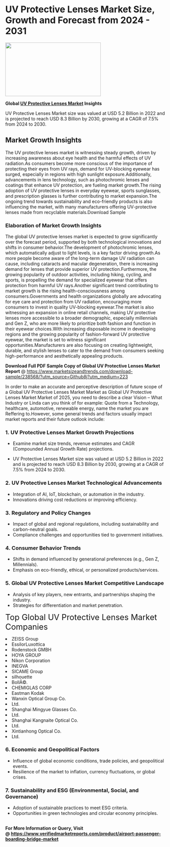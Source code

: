 <H1>UV Protective Lenses Market Size, Growth and Forecast from 2024 - 2031</H1><img class="aligncenter size-medium wp-image-584254" src="https://thirdeyenews.in/wp-content/uploads/2024/09/Global-Market-Research-300x168.jpeg" alt="" width="300" height="168" /><p><strong>Global&nbsp;<a href="https://www.marketsizeandtrends.com/download-sample/238568/?utm_source=Github8j?utm_medium=223">UV Protective Lenses Market</a> Insights</strong></p><p>UV Protective Lenses Market size was valued at USD 5.2 Billion in 2022 and is projected to reach USD 8.3 Billion by 2030, growing at a CAGR of 7.5% from 2024 to 2030.</p><p><h2>Market Growth Insights</h2> The UV protective lenses market is witnessing steady growth, driven by increasing awareness about eye health and the harmful effects of UV radiation.As consumers become more conscious of the importance of protecting their eyes from UV rays, demand for UV-blocking eyewear has surged, especially in regions with high sunlight exposure.Additionally, advancements in lens technology, such as photochromic lenses and coatings that enhance UV protection, are fueling market growth.The rising adoption of UV protective lenses in everyday eyewear, sports sunglasses, and prescription glasses is further contributing to market expansion.The ongoing trend towards sustainability and eco-friendly products is also influencing the market, with many manufacturers offering UV-protective lenses made from recyclable materials.Download Sample <h3>Elaboration of Market Growth Insights</h3> The global UV protective lenses market is expected to grow significantly over the forecast period, supported by both technological innovations and shifts in consumer behavior.The development of photochromic lenses, which automatically adjust to light levels, is a key factor driving growth.As more people become aware of the long-term damage UV radiation can cause, including cataracts and macular degeneration, there is increasing demand for lenses that provide superior UV protection.Furthermore, the growing popularity of outdoor activities, including hiking, cycling, and sports, is propelling the demand for specialized eyewear that offers protection from harmful UV rays.Another significant trend contributing to market growth is the rising health-consciousness among consumers.Governments and health organizations globally are advocating for eye care and protection from UV radiation, encouraging more consumers to invest in quality UV-blocking eyewear.The market is also witnessing an expansion in online retail channels, making UV protective lenses more accessible to a broader demographic, especially millennials and Gen Z, who are more likely to prioritize both fashion and function in their eyewear choices.With increasing disposable income in developing regions and the growing popularity of fashion-forward UV protective eyewear, the market is set to witness significant opportunities.Manufacturers are also focusing on creating lightweight, durable, and stylish lenses to cater to the demand from consumers seeking high-performance and aesthetically appealing products.</p><p><span class=""><strong>Download Full PDF Sample Copy of Global UV Protective Lenses Market Report</strong> @ <a href="https://www.marketsizeandtrends.com/download-sample/238568/?utm_source=Github8j?utm_medium=223" target="_blank">https://www.marketsizeandtrends.com/download-sample/238568/?utm_source=Github8j?utm_medium=223</a></span></p><p>In order to make an accurate and perceptive description of future scope of a Global&nbsp;UV Protective Lenses Market Market as Global&nbsp;UV Protective Lenses Market Market of 2025, you need to describe a clear Vision &ndash; What Industry or Linda can you think of for example: Quote from a Technology, healthcare, automotive, renewable energy, name the market you are Reffering to.However, some general trends and factors usually impact market reports and their future outlook include:</p><h3>1.&nbsp;<strong>UV Protective Lenses Market Growth Projections</strong></h3><ul><li>Examine market size trends, revenue estimates and CAGR (Compounded Annual Growth Rate) projections.</li><li><p>UV Protective Lenses Market size was valued at USD 5.2 Billion in 2022 and is projected to reach USD 8.3 Billion by 2030, growing at a CAGR of 7.5% from 2024 to 2030.</p></li></ul><h3>2.&nbsp;<strong>UV Protective Lenses Market Technological Advancements</strong></h3><ul><li>Integration of AI, IoT, blockchain, or automation in the industry.</li><li>Innovations driving cost reductions or improving efficiency.</li></ul><h3>3.&nbsp;<strong>Regulatory and Policy Changes</strong></h3><ul><li>Impact of global and regional regulations, including sustainability and carbon-neutral goals.</li><li>Compliance challenges and opportunities tied to government initiatives.</li></ul><h3>4.&nbsp;<strong>Consumer Behavior Trends</strong></h3><ul><li>Shifts in demand influenced by generational preferences (e.g., Gen Z, Millennials).</li><li>Emphasis on eco-friendly, ethical, or personalized products/services.</li></ul><h3>5.&nbsp;<strong>Global UV Protective Lenses Market Competitive Landscape</strong></h3><ul><li>Analysis of key players, new entrants, and partnerships shaping the industry.</li><li>Strategies for differentiation and market penetration.</li></ul><p data-pm-slice="1 1 []"><span style="color: inherit; font-family: inherit; font-size: 25px;">Top Global UV Protective Lenses Market Companies</span></p><div class="" data-test-id=""><p><li>ZEISS Group</li><li> EssilorLuxottica</li><li> Rodenstock GMBH</li><li> HOYA GROUP</li><li> Nikon Corporation</li><li> INEGVA</li><li> SICAME Group</li><li> silhouette</li><li> BollÃ©.</li><li> CHEMIGLAS CORP</li><li> Eastman Kodak</li><li> Wanxin Optical Group Co.</li><li> Ltd.</li><li> Shanghai Mingyue Glasses Co.</li><li> Ltd.</li><li> Shanghai Kangnaite Optical Co.</li><li> Ltd.</li><li> Xintianhong Optical Co.</li><li> Ltd.</li></p></div><h3>6.&nbsp;<strong>Economic and Geopolitical Factors</strong></h3><ul><li>Influence of global economic conditions, trade policies, and geopolitical events.</li><li>Resilience of the market to inflation, currency fluctuations, or global crises.</li></ul><h3>7.&nbsp;<strong>Sustainability and ESG (Environmental, Social, and Governance)</strong></h3><ul><li>Adoption of sustainable practices to meet ESG criteria.</li><li>Opportunities in green technologies and circular economy principles.</li></ul><h2><strong style="font-size: 14px;">For More Information or Query, Visit @&nbsp;</strong><a style="background-color: #ffffff; font-size: 14px;" href="https://www.marketsizeandtrends.com/report/uv-protective-lenses-market/" target="_blank">https://www.verifiedmarketreports.com/product/airport-passenger-boarding-bridge-market</a></h2>